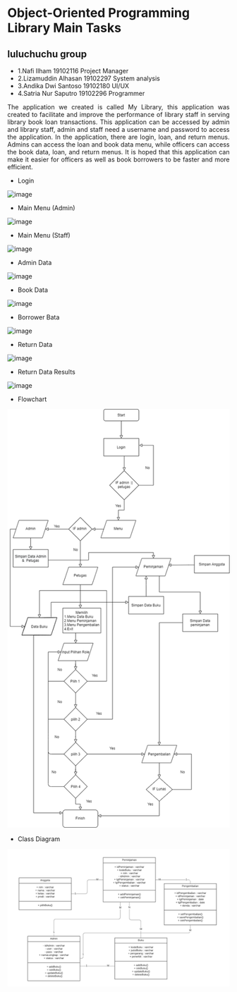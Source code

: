 # Object-Oriented Programming Library Main Tasks

## **luluchuchu** group

- 1.Nafi Ilham 19102116 Project Manager
- 2.Lizamuddin Alhasan 19102297 System analysis
- 3.Andika Dwi Santoso 19102180 UI/UX
- 4.Satria Nur Saputro 19102296 Programmer

<p align="justify">The application we created is called My Library, this application was created to facilitate and improve the performance of library staff in serving library book loan transactions. This application can be accessed by admin and library staff, admin and staff need a username and password to access the application. In the application, there are login, loan, and return menus.  Admins can access the loan and book data menu, while officers can access the book data, loan, and return menus. It is hoped that this application can make it easier for officers as well as book borrowers to be faster and more efficient.</p>

- Login

![image](https://user-images.githubusercontent.com/78722785/128624186-162a96ea-d7c4-4588-8f7c-b05f2d37681d.png)

- Main Menu (Admin)

![image](https://user-images.githubusercontent.com/78722785/128624202-86a783e9-2c07-4fda-9c44-1405b8eca976.png)

- Main Menu (Staff)

![image](https://user-images.githubusercontent.com/78722785/128624205-d92aee4e-b698-4daf-8253-f98aad87f725.png)

- Admin Data

![image](https://user-images.githubusercontent.com/78722785/128624216-c0a11261-ff55-4b2d-b7ee-51234a9ff44c.png)

- Book Data

![image](https://user-images.githubusercontent.com/78722785/128624217-8f4c12f2-b221-48a1-b15c-6f843b913f45.png)

- Borrower Bata

![image](https://user-images.githubusercontent.com/78722785/128624226-76134b91-6055-453f-87f7-977cabfb2cc7.png)

- Return Data

![image](https://user-images.githubusercontent.com/78722785/128624232-662a221c-13ef-4e82-a865-f1f68489fee5.png)

- Return Data Results

![image](https://user-images.githubusercontent.com/78722785/128624242-b418881c-7436-4d72-8911-0d57baba1160.png)

- Flowchart

![image](./flowchart.png)

- Class Diagram

![image](./Class%20Diagram.png)
